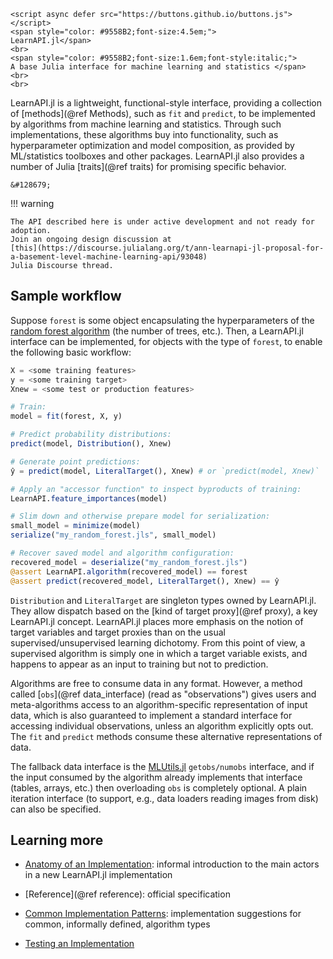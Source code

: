 ```@raw html
<script async defer src="https://buttons.github.io/buttons.js"></script>
<span style="color: #9558B2;font-size:4.5em;">
LearnAPI.jl</span>
<br>
<span style="color: #9558B2;font-size:1.6em;font-style:italic;">
A base Julia interface for machine learning and statistics </span>
<br>
<br>
```

LearnAPI.jl is a lightweight, functional-style interface, providing a collection of
[methods](@ref Methods), such as `fit` and `predict`, to be implemented by algorithms from
machine learning and statistics. Through such implementations, these algorithms buy into
functionality, such as hyperparameter optimization and model composition, as provided by
ML/statistics toolboxes and other packages. LearnAPI.jl also provides a number of Julia
[traits](@ref traits) for promising specific behavior.

```@raw html
&#128679;
```

!!! warning

	The API described here is under active development and not ready for adoption.
	Join an ongoing design discussion at
	[this](https://discourse.julialang.org/t/ann-learnapi-jl-proposal-for-a-basement-level-machine-learning-api/93048)
	Julia Discourse thread.


## Sample workflow

Suppose `forest` is some object encapsulating the hyperparameters of the [random forest
algorithm](https://en.wikipedia.org/wiki/Random_forest) (the number of trees,
etc.). Then, a LearnAPI.jl interface can be implemented, for objects with the type of
`forest`, to enable the following basic workflow:

```julia
X = <some training features>
y = <some training target>
Xnew = <some test or production features>

# Train:
model = fit(forest, X, y)

# Predict probability distributions:
predict(model, Distribution(), Xnew)

# Generate point predictions:
ŷ = predict(model, LiteralTarget(), Xnew) # or `predict(model, Xnew)`

# Apply an "accessor function" to inspect byproducts of training:
LearnAPI.feature_importances(model)

# Slim down and otherwise prepare model for serialization:
small_model = minimize(model)
serialize("my_random_forest.jls", small_model)

# Recover saved model and algorithm configuration:
recovered_model = deserialize("my_random_forest.jls")
@assert LearnAPI.algorithm(recovered_model) == forest
@assert predict(recovered_model, LiteralTarget(), Xnew) == ŷ
```

`Distribution` and `LiteralTarget` are singleton types owned by LearnAPI.jl. They allow
dispatch based on the [kind of target proxy](@ref proxy), a key LearnAPI.jl concept.
LearnAPI.jl places more emphasis on the notion of target variables and target proxies than
on the usual supervised/unsupervised learning dichotomy. From this point of view, a
supervised algorithm is simply one in which a target variable exists, and happens to
appear as an input to training but not to prediction.

Algorithms are free to consume data in any format. However, a method called [`obs`](@ref
data_interface) (read as "observations") gives users and meta-algorithms access to an
algorithm-specific representation of input data, which is also guaranteed to implement a
standard interface for accessing individual observations, unless an algorithm explicitly
opts out. The `fit` and `predict` methods consume these alternative representations of data. 

The fallback data interface is the [MLUtils.jl](https://github.com/JuliaML/MLUtils.jl)
`getobs/numobs` interface, and if the input consumed by the algorithm already implements
that interface (tables, arrays, etc.) then overloading `obs` is completely optional. A
plain iteration interface (to support, e.g., data loaders reading images from disk)
can also be specified.

## Learning more

- [Anatomy of an Implementation](@ref): informal introduction to the main actors in a new
  LearnAPI.jl implementation

- [Reference](@ref reference): official specification

- [Common Implementation Patterns](@ref): implementation suggestions for common,
  informally defined, algorithm types

- [Testing an Implementation](@ref)
